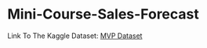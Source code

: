 # Mini-Course-Sales-Forecast

Link To The Kaggle Dataset: <a href=" https://www.kaggle.com/competitions/playground-series-s3e19/data">MVP Dataset</a>
